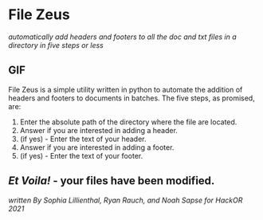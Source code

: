 # File Zeus
_automatically add headers and footers to all the doc and txt files in a directory in five steps or less_

## GIF

File Zeus is a simple utility written in python to automate the addition of headers and footers to documents in batches. The five steps, as promised, are:

1. Enter the absolute path of the directory where the file are located.
2. Answer if you are interested in adding a header.
3. (if yes) - Enter the text of your header.
4. Answer if you are interested in adding a footer.
5. (if yes) - Enter the text of your footer.

_Et Voila!_ - your files have been modified.
---
_written By Sophia Lillienthal, Ryan Rauch, and Noah Sapse for HackOR 2021_

